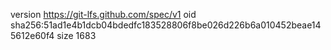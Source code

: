 version https://git-lfs.github.com/spec/v1
oid sha256:51ad1e4b1dcb04bdedfc183528806f8be026d226b6a010452beae145612e60f4
size 1683

